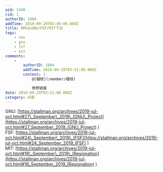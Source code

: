 ```yaml
---
aid: 1448
cid: 1
authorID: 1904
addTime: 2019-09-29T03:49:00.000Z
title: RMS从GNU/FSF/MIT下台
tags:
    - rms
    - gnu
    - fsf
    - mit
comments:
    -
        authorID: 1904
        addTime: 2019-09-29T03:51:00.000Z
        content: |-
            @[榴梿](/member/榴梿)

            修修链接
date: 2019-09-29T03:51:00.000Z
category: 问答
---
```


GNU: [https://stallman.org/archives/2019-jul-oct.html#27\_September\_2019\_(GNU\_Project](https://stallman.org/archives/2019-jul-oct.html#27_September_2019_(GNU_Project) )  
FSF: [https://stallman.org/archives/2019-jul-oct.html#24\_September\_2019\_(FSF](https://stallman.org/archives/2019-jul-oct.html#24_September_2019_(FSF) )  
MIT: [https://stallman.org/archives/2019-jul-oct.html#16\_September\_2019\_(Resignation](https://stallman.org/archives/2019-jul-oct.html#16_September_2019_(Resignation) )
